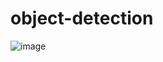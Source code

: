 # object-detection



![image](https://user-images.githubusercontent.com/72243589/111904007-9f607f80-8a6a-11eb-8cbe-95306e579728.png)
